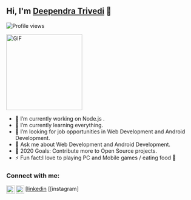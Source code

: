 ## Hi, I'm [Deependra Trivedi](http://deependratrivedi09.000webhostapp.com/) 👋

![Profile views](https://gpvc.arturio.dev/Deependra-009)

<img alt="GIF" height= 200 src="https://user-images.githubusercontent.com/44522024/95550376-68e7f880-0a26-11eb-8284-3ae06236dba1.gif" />


- 🔭 I’m currently working on Node.js .
- 🌱 I’m currently learning everything.
- 👯 I’m looking for  job opportunities in Web Development and Android Development. 
- 💬 Ask me about Web Development and Android Development.
- 🥅 2020 Goals: Contribute more to Open Source projects.
- ⚡ Fun fact:I love to playing PC and Mobile games / eating food 🍟

### Connect with me:

[<img align="left" alt="codeSTACKr | LinkedIn" width="22px" src="https://cdn.jsdelivr.net/npm/simple-icons@v3/icons/linkedin.svg" />[linkedin]
[<img align="left" alt="codeSTACKr | Instagram" width="22px" src="https://cdn.jsdelivr.net/npm/simple-icons@v3/icons/instagram.svg" />[instagram]
<br/>












[linkedin]:https://www.linkedin.com/in/deependra-trivedi-bb530a1a5?lipi=urn%3Ali%3Apage%3Ad_flagship3_profile_view_base_contact_details%3B5MIPT3uHRSG75td2eFg8kg%3D%3D
